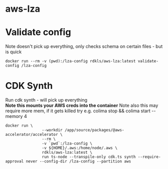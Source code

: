 # aws-lza

# Validate config
Note doesn't pick up everything, only checks schema on certain files - but is quick
```
docker run --rm -v (pwd):/lza-config rdkls/aws-lza:latest validate-config /lza-config
```

# CDK Synth
Run cdk synth - will pick up everything  
**Note this mounts your AWS creds into the container**
Note also this may require more mem, if it gets killed try e.g. colima stop && colima start --memory 4

```
docker run \
                --workdir /app/source/packages/@aws-accelerator/accelerator \
                --rm \
                -v `pwd`:/lza-config \
                -v ${HOME}/.aws:/home/node/.aws \
                rdkls/aws-lza:latest \
                run ts-node --transpile-only cdk.ts synth --require-approval never --config-dir /lza-config --partition aws
```
